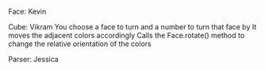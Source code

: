Face: Kevin

Cube: Vikram
  You choose a face to turn and a number to turn that face by
  It moves the adjacent colors accordingly
  Calls the Face.rotate() method to change the relative orientation of the colors

Parser: Jessica
